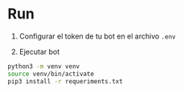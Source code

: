 
# Run
1. Configurar el token de tu bot en el archivo `.env`

2. Ejecutar bot
```bash
python3 -m venv venv
source venv/bin/activate
pip3 install -r requeriments.txt
```
